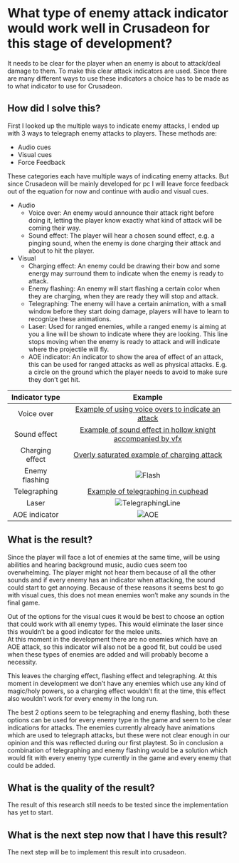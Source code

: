 # What type of enemy attack indicator would work well in Crusadeon for this stage of development?
It needs to be clear for the player when an enemy is about to attack/deal damage to them. To make this clear attack indicators are used. Since there are many different ways to use these indicators a choice has to be made as to what indicator to use for Crusadeon. 

## How did I solve this?
First I looked up the multiple ways to indicate enemy attacks, I ended up with 3 ways to telegraph enemy attacks to players. These methods are: 
- Audio cues 
- Visual cues
- Force Feedback

These categories each have multiple ways of indicating enemy attacks. But since Crusadeon will be mainly developed for pc I will leave force feedback out of the equation for now and continue with audio and visual cues.
- Audio
  - Voice over:
    An enemy would announce their attack right before doing it, letting the player know exactly what kind of attack will be coming their way.
  - Sound effect:
    The player will hear a chosen sound effect, e.g. a pinging sound, when the enemy is done charging their attack and about to hit the player.
- Visual
  - Charging effect:
    An enemy could be drawing their bow and some energy may surround them to indicate when the enemy is ready to attack.
  - Enemy flashing:
    An enemy will start flashing a certain color when they are charging, when they are ready they will stop and attack.
  - Telegraphing:
    The enemy will have a certain animation, with a small window before they start doing damage, players will have to learn to recognize these animations.
  - Laser:
    Used for ranged enemies, while a ranged enemy is aiming at you a line will be shown to indicate where they are looking. This line stops moving when the enemy is ready to attack and will indicate where the projectile will fly.
  - AOE indicator:
    An indicator to show the area of effect of an attack, this can be used for ranged attacks as well as physical attacks. E.g. a circle on the ground which the player needs to avoid to make sure they don’t get hit.

|Indicator type|Example|
|:------------:|:-----:|
|Voice over|[Example of using voice overs to indicate an attack](https://www.youtube.com/watch?v=MZnsnekntT0)|
|Sound effect|[Example of sound effect in hollow knight accompanied by vfx](https://youtu.be/iYgEfNmsgmE?t=27)|
|Charging effect|[Overly saturated example of charging attack](https://www.youtube.com/watch?v=t-EZRHI_nu8)|
|Enemy flashing|![Flash](https://github.com/Timsel1/S6-Portfolio/assets/90602424/be57bd9c-8c63-4f43-8cdf-6eb5a17e8a17)|
|Telegraphing|[Example of telegraphing in cuphead](https://youtu.be/QF9tzn7UUIo?t=233)|
|Laser|![TelegraphingLine](https://github.com/Timsel1/S6-Portfolio/assets/90602424/b26804df-c316-4c18-8811-cc2b06428cf1)|
|AOE indicator|![AOE](https://github.com/Timsel1/S6-Portfolio/assets/90602424/5340def2-a228-4401-b73a-254fa925e650)|

## What is the result?
Since the player will face a lot of enemies at the same time, will be using abilities and hearing background music, audio cues seem too overwhelming. The player might not hear them because of all the other sounds and if every enemy has an indicator when attacking, the sound could start to get annoying. Because of these reasons it seems best to go with visual cues, this does not mean enemies won’t make any sounds in the final game.

Out of the options for the visual cues it would be best to choose an option that could work with all enemy types. This would eliminate the laser since this wouldn’t be a good indicator for the melee units.   
At this moment in the development there are no enemies which have an AOE attack, so this indicator will also not be a good fit, but could be used when these types of enemies are added and will probably become a necessity.

This leaves the charging effect, flashing effect and telegraphing. At this moment in development we don’t have any enemies which use any kind of magic/holy powers, so a charging effect wouldn’t fit at the time,
this effect also wouldn’t work for every enemy in the long run.

The best 2 options seem to be telegraphing and enemy flashing, both these options can be used for every enemy type in the game and seem to be clear indications for attacks. 
The enemies currently already have animations which are used to telegraph attacks, but these were not clear enough in our opinion and this was reflected during our first playtest. 
So in conclusion a combination of telegraphing and enemy flashing would be a solution which would fit with every enemy type currently in the game and every enemy that could be added.

## What is the quality of the result?
The result of this research still needs to be tested since the implementation has yet to start.

## What is the next step now that I have this result?
The next step will be to implement this result into crusadeon.
